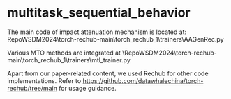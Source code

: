 # multitask_sequential_behavior

The main code of impact attenuation mechanism is located at: RepoWSDM2024\torch-rechub-main\torch_rechub_1\trainers\AAGenRec.py

Various MTO methods are integrated at \RepoWSDM2024\torch-rechub-main\torch_rechub_1\trainers\mtl_trainer.py

Apart from our paper-related content, we used Rechub for other code implementations. Refer to https://github.com/datawhalechina/torch-rechub/tree/main for usage guidance.
